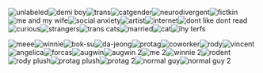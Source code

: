 ![unlabeled](https://64.media.tumblr.com/bd511edc23fb250307575023e0b80910/54be8aea490f3b1a-c0/s250x400/1192f53cb7e1fea26b86a77aea4ada10d31ba120.gifv)![demi boy](https://blinkies.cafe/b/display/0077-demiboy.gif)![trans](https://blinkies.cafe/b/display/0023-trans-pride.gif)![catgender](https://blinkie-net.neocities.org/blinkies/Pride/catgenderpride.gif)![neurodivergent](https://biscuit.crd.co/assets/images/gallery83/4c2a2735.gif?v=cc1c6dfa)![fictkin](https://64.media.tumblr.com/68b8b27a45b7f41dc4873ba9d70cfc33/fd3109be4bdc3a67-cf/s250x400/bd7584d230fbfba1efcd83a32b6ec82c86199a6c.gifv)![me and my wife](https://blinkies.neocities.org/b/display/0098-ballcplpinkblue.gif)![social anxiety](https://blinkies.cafe/b/display/0110-yeah.gif)![artist](https://twigbranch.carrd.co/assets/images/gallery03/eebf3ad2.gif?v06786326821951)![internet](https://gifcity.carrd.co/assets/images/gallery14/14cb1e9a.gif?v=3ad02fc5)![dont like dont read](https://blinkies.cafe/b/display/0038-exitbutton2.gif)![curious](https://gifcity.carrd.co/assets/images/gallery22/8d4d834d.gif?v=3ad02fc5)![strangers](https://gifcity.carrd.co/assets/images/gallery20/3f56e0cc.gif?v=3ad02fc5)![trans cats](https://twigbranch.carrd.co/assets/images/gallery14/bc255f6b.gif?v06786326821951)![married](https://twigbranch.carrd.co/assets/images/gallery19/b207e3ab.gif?v06786326821951)![cat](https://twigbranch.carrd.co/assets/images/gallery01/66bdbdd8.gif?v06786326821951)![ihy terfs](https://twigbranch.carrd.co/assets/images/gallery02/61dbe060.gif?v06786326821951)

![meee](https://files.catbox.moe/15bi06.webp)![winnie](https://files.catbox.moe/x4i5mh.webp)![bok-su](https://files.catbox.moe/43gnc7.webp)![da-jeong](https://files.catbox.moe/wxcphu.webp)![protag](https://files.catbox.moe/52dr2m.webp)![coworker](https://files.catbox.moe/cs6iq8.webp)![rody](https://files.catbox.moe/a0kw97.webp)![vincent](https://files.catbox.moe/jdwnwp.webp)![angelica](https://files.catbox.moe/fez4kg.webp)![forcas](https://files.catbox.moe/qy8y8d.webp)![augwin](https://files.catbox.moe/ejoo2j.png)![augwin 2](https://files.catbox.moe/bhpcjz.png)![me 2](https://files.catbox.moe/axehe2.png)![winnie 2](https://files.catbox.moe/yg2f7b.png)![rodent](https://files.catbox.moe/trm8oa.png)![rody plush](https://files.catbox.moe/s33q9f.png)![protag plush](https://files.catbox.moe/ttrzx1.webp)![protag 2](https://files.catbox.moe/z7n52c.png)![normal guy](https://files.catbox.moe/w37nso.png)![normal guy 2](https://files.catbox.moe/z9a7vh.png)
